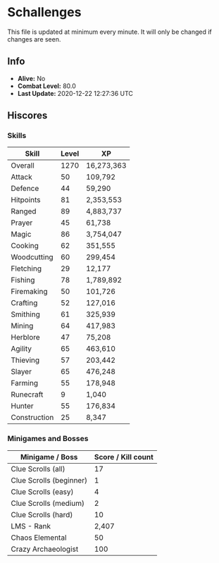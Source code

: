 # Schallenges

This file is updated at minimum every minute. It will only be changed if changes are seen.

## Info

 - **Alive:** No
 - **Combat Level:** 80.0
 - **Last Update:** 2020-12-22 12:27:36 UTC

## Hiscores

### Skills

| Skill | Level | XP |
|--|--|--|
| Overall | 1270 | 16,273,363 |
| Attack | 50 | 109,792 |
| Defence | 44 | 59,290 |
| Hitpoints | 81 | 2,353,553 |
| Ranged | 89 | 4,883,737 |
| Prayer | 45 | 61,738 |
| Magic | 86 | 3,754,047 |
| Cooking | 62 | 351,555 |
| Woodcutting | 60 | 299,454 |
| Fletching | 29 | 12,177 |
| Fishing | 78 | 1,789,892 |
| Firemaking | 50 | 101,726 |
| Crafting | 52 | 127,016 |
| Smithing | 61 | 325,939 |
| Mining | 64 | 417,983 |
| Herblore | 47 | 75,208 |
| Agility | 65 | 463,610 |
| Thieving | 57 | 203,442 |
| Slayer | 65 | 476,248 |
| Farming | 55 | 178,948 |
| Runecraft | 9 | 1,040 |
| Hunter | 55 | 176,834 |
| Construction | 25 | 8,347 |

### Minigames and Bosses

| Minigame / Boss | Score / Kill count |
|--|--|
| Clue Scrolls (all) | 17 |
| Clue Scrolls (beginner) | 1 |
| Clue Scrolls (easy) | 4 |
| Clue Scrolls (medium) | 2 |
| Clue Scrolls (hard) | 10 |
| LMS - Rank | 2,407 |
| Chaos Elemental | 50 |
| Crazy Archaeologist | 100 |

